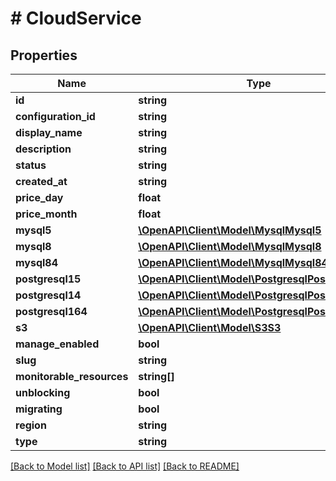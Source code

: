 # # CloudService

## Properties

Name | Type | Description | Notes
------------ | ------------- | ------------- | -------------
**id** | **string** |  | [optional]
**configuration_id** | **string** |  | [optional]
**display_name** | **string** |  | [optional]
**description** | **string** |  | [optional]
**status** | **string** |  | [optional]
**created_at** | **string** |  | [optional]
**price_day** | **float** |  | [optional]
**price_month** | **float** |  | [optional]
**mysql5** | [**\OpenAPI\Client\Model\MysqlMysql5**](MysqlMysql5.md) |  | [optional]
**mysql8** | [**\OpenAPI\Client\Model\MysqlMysql8**](MysqlMysql8.md) |  | [optional]
**mysql84** | [**\OpenAPI\Client\Model\MysqlMysql84**](MysqlMysql84.md) |  | [optional]
**postgresql15** | [**\OpenAPI\Client\Model\PostgresqlPostgresql15**](PostgresqlPostgresql15.md) |  | [optional]
**postgresql14** | [**\OpenAPI\Client\Model\PostgresqlPostgresql14**](PostgresqlPostgresql14.md) |  | [optional]
**postgresql164** | [**\OpenAPI\Client\Model\PostgresqlPostgresql164**](PostgresqlPostgresql164.md) |  | [optional]
**s3** | [**\OpenAPI\Client\Model\S3S3**](S3S3.md) |  | [optional]
**manage_enabled** | **bool** |  | [optional]
**slug** | **string** |  | [optional]
**monitorable_resources** | **string[]** |  | [optional]
**unblocking** | **bool** |  | [optional]
**migrating** | **bool** |  | [optional]
**region** | **string** |  | [optional]
**type** | **string** |  | [optional]

[[Back to Model list]](../../README.md#models) [[Back to API list]](../../README.md#endpoints) [[Back to README]](../../README.md)
